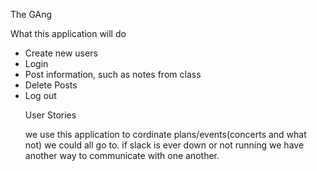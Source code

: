

The GAng

What this application will do


<ul>
<li>Create new users</li>
<li>Login</li>
<li>Post information, such as notes from class</li>
<li>Delete Posts</li>
<li>Log out</li>


User Stories

we use this application to cordinate plans/events(concerts and what not) we could all go to.
if slack is ever down or not running we have another way to communicate with one another.
